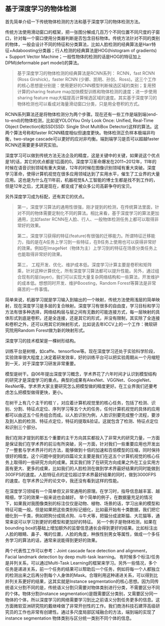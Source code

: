 ## 基于深度学习的物体检测



首先简单介绍一下传统物体检测的方法和基于深度学习的物体检测方法。

传统方法使用滑动窗口的框架，把一张图分解成几百万个不同位置不同尺度的子窗口，针对每一个窗口使用分类器判断是否包含目标物体。传统方法针对不同的类别的物体，一般会设计不同的特征和分类算法，比如人脸检测的经典算法是Harr特征+Adaboosting分类器；行人检测的经典算法是HOG(histogram of gradients) + Support Vector Machine；一般性物体的检测的话是HOG的特征加上DPM(deformable part model)的算法。

> 基于深度学习的物体检测的经典算法是RCNN系列： RCNN，fast RCNN (Ross Girshick)，faster RCNN (少卿、凯明、孙剑、Ross)。这三个工作的核心思想是分别是：使用更好的CNN模型判断候选区域的类别；复用预计算的sharing feature map加快模型训练和物体检测的速度；进一步使用sharing feature map大幅提高计算候选区域的速度。其实基于深度学习的物体检测也可以看成对海量滑动窗口分类，只是用全卷积的方式。

RCNN系列算法还是将物体检测分为两个步骤。现在还有一些工作是端到端(end-to-end)的物体检测，比如说YOLO(You Only Look Once: Unified, Real-Time Object Detection)和SSD(SSD: Single Shot MultiBox Detector)这样的算法。这两个算法号称和faster RCNN精度相似但速度更快。物体检测正负样本极端非均衡，two-stage cascade可以更好的应对非均衡。端到端学习是否可以超越faster RCNN还需要更多研究实验。

深度学习可以做到传统方法无法企及的精度，这是关键中的关键，如果说这个优点是1的话，其它的优点都是1后面的0。深度学习革命爆发在2011~2012年，11年的时候在语音识别领域有重大突破，12年的时候在图像识别领域有重大突破。深度学习革命，使得计算机视觉在很多应用领域达到了实用水平，催生了工业界的大量应用。这也是为什么在11年前，机器视觉&人工智能的博士生都是找不到工作的，但是12年之后，尤其是现在，都变成了被众多公司高薪争夺的宝贝。

另外深度学习成为标配，还有其它的优点。

> 第一，深度学习算法的通用性很强，刚才提到的检测，在传统算法里面，针对不同的物体需要定制化不同的算法。相比来看，基于深度学习的算法更加通用，比如faster RCNN在人脸、行人、一般物体检测任务上都可以取得非常好的效果。
>
> 
>
> 第二，深度学习获得的特征(feature)有很强的迁移能力。所谓特征迁移能力，指的是在A任务上学习到一些特征，在B任务上使用也可以获得非常好的效果。例如在ImageNet（物体为主）上学习到的特征在场景分类任务上也能取得非常好的效果。
>
> 
>
> 第三， 工程开发、优化、维护成本低。深度学习计算主要是卷积和矩阵乘，针对这种计算优化，所有深度学习算法都可以提升性能。另外，通过组合现有的层(layer)，我们可以实现大量复杂网络结构和一些算法，开发维护的成本低。想想同时开发、维护Boosting，Random Forest等算法是非常痛苦的一件事情。



简单来说，机器学习就是学习输入到输出的一个映射，传统方法使用浅层的简单映射，现在深度学习是多层的复合映射。深度学习有很多的自由度，学习目标和学习方法有很多种选择，网络结构层与层之间有无数的可能连接方式，每一层映射的具体形式到底是卷积，还是全连接，还是其它的形式，并没有限制，其实除了全连接和卷积之外，还可以用其它的映射形式，比如说去年ICCV上的一个工作：微软研究院用Random Forest做为新的映射形式。

深度学习的技术框架是一棵树形结构。

训练平台是树根，如caffe、tensorflow等。现在深度学习还处于实验科学阶段，实验效率很大程度上决定着研发效率，好的训练平台可以把实验周期从一个月缩短到一天，对于深度学习研发非常重要。

模型是树干。自06年提出深度学习概念，学术界花了六年时间才认识到模型结构的研究才是深度学习的重点。典型的成果有AlexNet、VGGNet、GoogleNet、ResNet等。学术界大家主要研究怎么把模型做的精度更好。在工业界我们还要考虑怎么把模型做得更快，更小。

在树干上有几个主干的枝丫，对应着计算机视觉里的核心任务，包括了检测、识别、分割、特征点定位、序列学习等五个大的任务，任何计算机视觉的具体的应用都可以由这五个任务组合而成。以人脸识别为例，人脸识别要完成整个流程，要涉及到人脸的检测、特征点定位，特征的提取&验证。这就包含了检测、特征点定位和识别三个部分。

我们在刚才提到的那五个重要的主干方向其实都投入了非常大的研究力量，一方面是保证我们在学术界的前沿有所突破，另一方面，针对我们一些重要应用也开发出了一整套与学术界并行的方法，能够做到十倍的加速和百倍模型的压缩，同时保持很好的精度。这个问题中提到的四篇论文主要是我们在这五个计算机视觉的核心任务上取得的一些研究方向的成果。其实我们除了在研究方向成果之外在工业实用方面有更大、更多的成果，比如我们的人脸检测在做到学术界最好结果的同时能做到300FPS的速度。人脸特征点的定位超过学术界最好结果的同时，做到3000FPS的速度。在学术界公开的论文中，我还没有看到这样的性能。

在深度学习领域有一个简单但又非常通用的原理。在学习时，指导信息越丰富、越精细，学习的效果一般来说也会越好。
举个简单的例子，在数据量充足的情况下，如果我对我图像类别的标注仅仅是动物、植物、场景的话，学习出来的模型和特征可能一般。但是如果把这些类别标记细化，比如最开始有十类数据，我们把它细化到一千类，例如把狗分成斑点狗、斗牛犬等，把猫分成波斯猫、大花猫等，通常来说可以学习到更好的模型和更加好的特征。
另一个例子是物体检测，如果在bounding box的基础上增加额外的监督信息通长会得到更好的结果。比如标注出人脸的眼睛、鼻子、嘴的位置，人脸的角度，种族性别男女等属性，做成一个多任务学习的算法的话，通常来说能得到更好的效果。

两个代表性工作可以参考：Joint cascade face detection and alignment，Facial landmark detection by deep multi-task learning。
有时候多个标注/任务是并列关系，可以通过Multi-Task Learning的框架来学习。另外一些情况，多个任务是递进关系，前一个任务的结果可以帮助后一个任务，例如将每一个人都独立的检测出来之后再分割每个人身体的Mask。合理利用这种递进关系，可以得到比并列关系更好的结果，这其实就是Instance segmentation的核心思想。因为同传统语义分割不同的是，传统语义分割只需要对物体类别进行分类，不需要区分不同的个体。物体分割(Instance segmentation)是既需要区分类别，又需要区分同一物体的个体，所以深度学习的网络需要学习到比之前语义分割任务更多的信息。这方面微软亚洲研究院的戴继峰做了非常开创性的工作。我们商汤科技石建萍高级研究员的工作也非常有创建性。通过多尺度局部区域融合的方法，端到端的实现了instance segmentation 物体类别与区分统一类别不同个体的信息。